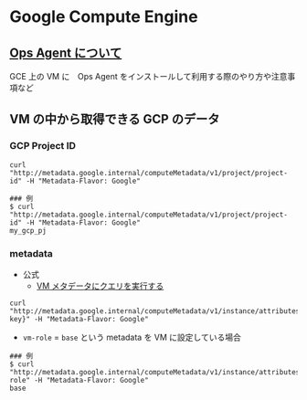 # Google Compute Engine

## [Ops Agent について](./ops-agent)

GCE 上の VM に　Ops Agent をインストールして利用する際のやり方や注意事項など


## VM の中から取得できる GCP のデータ 

### GCP Project ID

```
curl "http://metadata.google.internal/computeMetadata/v1/project/project-id" -H "Metadata-Flavor: Google"
```
```
### 例
$ curl "http://metadata.google.internal/computeMetadata/v1/project/project-id" -H "Metadata-Flavor: Google"
my_gcp_pj
```

### metadata

+ 公式
  + [VM メタデータにクエリを実行する](https://cloud.google.com/compute/docs/metadata/querying-metadata)

```
curl "http://metadata.google.internal/computeMetadata/v1/instance/attributes/{meta key}" -H "Metadata-Flavor: Google"
```

+ `vm-role` = `base` という metadata を VM に設定している場合
 
```
### 例
$ curl "http://metadata.google.internal/computeMetadata/v1/instance/attributes/vm-role" -H "Metadata-Flavor: Google"
base
```
